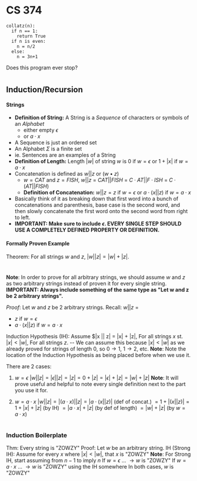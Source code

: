 
# CS 374
```
collatz(n):
  if n == 1:
    return True
  if n is even:
    n = n/2
  else:
    n = 3n+1
```
Does this program ever stop?
#
## Induction/Recursion
#### Strings
- **Definition of String:** A String is a *Sequence* of characters or symbols of an *Alphabet*
	- either empty $\epsilon$
	- or $a \cdot x$
- A Sequence is just an ordered set
- An Alphabet $\Sigma$ is a finite set
- ie. Sentences are an examples of a String
- **Definition of Length:** Length $|w|$ of string $w$ is $0$ if $w = \epsilon$ or $1 + |x|$ if $w = a\cdot x$
- Concatenation is defined as $w || z$ or $(w \bullet z)$
	- $w = CAT$ and $z = FISH$, $w||z$ = $CAT || FISH$ = $C\cdot AT || F\cdot ISH$ = $C\cdot (AT || FISH)$
	- **Definition of Concatenation:** $w || z = z$ if $w = \epsilon$ or $a\cdot (x||z)$ if $w = a\cdot x$ 
- Basically think of it as breaking down that first word into a bunch of concatenations and parenthesis, base case is the second word, and then slowly concatenate the first word onto the second word from right to left.
- **IMPORTANT: Make sure to include $\epsilon$. EVERY SINGLE STEP SHOULD USE A COMPLETELY DEFINED PROPERTY OR DEFINITION.**

#### Formally Proven Example
Theorem: For all strings $w$ and $z$, $|w || z| = |w| + |z|$.
#
**Note**: In order to prove for all arbitrary strings, we should assume $w$ and $z$ as two arbitrary strings instead of proven it for every single string.
**IMPORTANT: Always include something of the same type as "Let w and z be 2 arbitrary strings".**

*Proof*:
Let $w$ and $z$ be 2 arbitrary strings.
Recall: $w || z$ =
- $z$ if $w = \epsilon$
- $a \cdot (x || z)$ if $w = a\cdot x$

Induction Hypothesis (IH): Assume $|x || z| = |x| + |z|, For all strings $x$ st. $|x| < |w|$, For all strings $z$.
-- We can assume this because $|x| < |w|$ as we already proved for strings of length 0, so $0 \rightarrow 1$, $1\rightarrow 2$, etc.
**Note**: Note the location of the Induction Hypothesis as being placed before when we use it.


There are 2 cases:
1) $w = \epsilon$
$|w || z| = |\epsilon || z| = |z| = 0 + |z| = |\epsilon| + |z| = |w| + |z|$
**Note**: It will prove useful and helpful to note every single definition next to the part you use it for.

2) $w = a\cdot x$
$|w ||  z| = |(a \cdot x) || z| = |a\cdot (x||z)|$ (def of concat.) $= 1 + |(x || z)| = 1 + |x| + |z|$ (by IH) $= |a\cdot x| + |z|$ (by def of length) $= |w| + |z|$ (by $w = a\cdot x$)

#

### Induction Boilerplate
Thm: Every string is "ZOWZY"
Proof: Let $w$ be an arbitrary string.
IH (Strong IH): Assume for every $x$ where $|x| < |w|$, that $x$ is "ZOWZY"
**Note**: For Strong IH, start assuming from $n-1$ to imply $n$
If $w = \epsilon$ ... $\rightarrow w$ is "ZOWZY"
If $w = a\cdot x$ ... $\rightarrow w$ is "ZOWZY" using the IH somewhere
In both cases, $w$ is "ZOWZY"